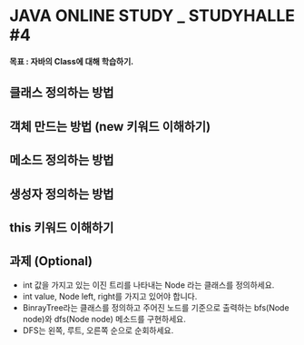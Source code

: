 # JAVA ONLINE STUDY _ STUDYHALLE #4
__목표 : 자바의 Class에 대해 학습하기.__


## 클래스 정의하는 방법  
## 객체 만드는 방법 (new 키워드 이해하기)  
## 메소드 정의하는 방법  
## 생성자 정의하는 방법  
## this 키워드 이해하기  


## 과제 (Optional)  

- int 값을 가지고 있는 이진 트리를 나타내는 Node 라는 클래스를 정의하세요.  
- int value, Node left, right를 가지고 있어야 합니다.  
- BinrayTree라는 클래스를 정의하고 주어진 노드를 기준으로 출력하는 bfs(Node node)와 dfs(Node node) 메소드를 구현하세요.  
- DFS는 왼쪽, 루트, 오른쪽 순으로 순회하세요.  
